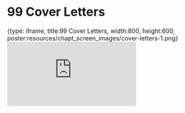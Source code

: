 # 99 Cover Letters
 
{type: iframe, title:99 Cover Letters, width:800, height:600, poster:resources/chapt_screen_images/cover-letters-1.png}
![](https://datatrail-jhu.github.io/DataTrail/no_toc/cover-letters-1.html)
 

 
